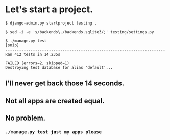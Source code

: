<!SLIDE commandline incremental>

# Let's start a project. #

    $ django-admin.py startproject testing .
    
    $ sed -i -e 's/backends\./backends.sqlite3/;' testing/settings.py
    
    $ ./manage.py test
    [snip]
    ----------------------------------------------------------------------
    Ran 412 tests in 14.235s

    FAILED (errors=2, skipped=1)
    Destroying test database for alias 'default'...


<!SLIDE>

## I'll never get back those 14 seconds. ##

<!SLIDE>

## Not all apps are created equal.  ##

<!SLIDE>

## No problem. ##

### `./manage.py test just my apps please` ###
